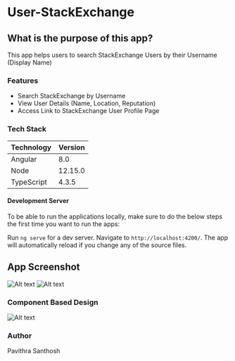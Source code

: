 # User-StackExchange

## What is the purpose of this app?

This app helps users to search StackExchange Users by their Username (Display Name)

### Features

- Search StackExchange by Username
- View User Details (Name, Location, Reputation)
- Access Link to StackExchange User Profile Page

### Tech Stack

| Technology | Version |
| ---------- | ------- |
| Angular    | 8.0     |
| Node       | 12.15.0 |
| TypeScript | 4.3.5   |

#### Development Server

To be able to run the applications locally, make sure to do the below steps the first time you want to run the apps:

Run `ng serve` for a dev server. Navigate to `http://localhost:4200/`. The app will automatically reload if you change any of the source files.

## App Screenshot

![Alt text](/src/assets/images/user-logo.png "App")
![Alt text](/src/assets/images/user-logo.png "Optional Title")

### Component Based Design

![Alt text](/src/assets/images/user-logo.png "Optional Title")

### Author

Pavithra Santhosh
